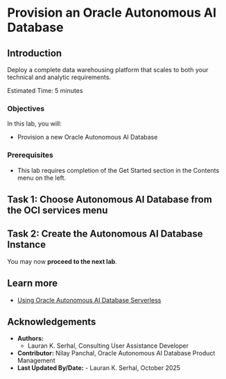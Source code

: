 # Provision an Oracle Autonomous AI Database

## Introduction

Deploy a complete data warehousing platform that scales to both your technical and analytic requirements.

Estimated Time: 5 minutes

### Objectives

In this lab, you will:

- Provision a new Oracle Autonomous AI Database

### Prerequisites

- This lab requires completion of the Get Started section in the Contents menu on the left.

## Task 1: Choose Autonomous AI Database from the OCI services menu
[](include:adb-goto-service-body.md)

## Task 2: Create the Autonomous AI Database Instance
[](include:adb-provision-body.md)

You may now **proceed to the next lab**.

## Learn more

* [Using Oracle Autonomous AI Database Serverless](https://docs.oracle.com/en/cloud/paas/autonomous-database/serverless/adbsb/index.html)

## Acknowledgements

- **Authors:**
    * Lauran K. Serhal, Consulting User Assistance Developer
- **Contributor:** Nilay Panchal, Oracle Autonomous AI Database Product Management
- **Last Updated By/Date:** - Lauran K. Serhal, October 2025
